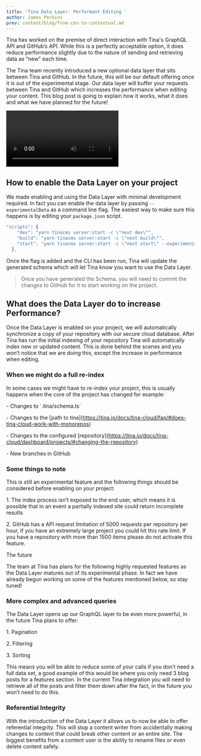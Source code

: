 ```yaml
---
title: 'Tina Data Layer: Performant Editing '
author: James Perkins
prev: content/blog/from-cms-to-contextual.md
---
```


Tina has worked on the premise of direct interaction with Tina's GraphQL API and GitHub’s API. While this is a perfectly acceptable option, it does reduce performance slightly due to the nature of sending and retrieving data as “new” each time. 


The Tina team recently introduced a new optional data layer that sits between Tina and GitHub. In the future, this will be our default offering once it is out of the experimental stage. Our data layer will buffer your requests between Tina and GitHub which increases the performance when editing your content. This blog post is going to explain how it works, what it does and what we have planned for the future!

![Video](https://res.cloudinary.com/forestry-demo/video/upload/v1647955731/blog-media/data-layer/Before_perf_1.mp4)


How to enable the Data Layer on your project
--------------------------------------------

We made enabling and using the Data Layer with minimal development required. In fact you can enable the data layer by passing `--experimentalData` as a command line flag. The easiest way to make sure this happens is by editing your `package.json` script. 


```jsx
"scripts": {
    "dev": "yarn tinacms server:start -c \"next dev\"",
    "build": "yarn tinacms server:start -c \"next build\"",
    "start": "yarn tinacms server:start -c \"next start\" --experimentalData",
  },
```

Once the flag is added and the CLI has been run, Tina will update the generated schema which will let Tina know you want to use the Data Layer. 

> Once you have generated the Schema, you will need to commit the changes to GitHub for it to start working on the project.

## What does the Data Layer do to increase Performance?

Once the Data Layer is enabled on your project, we will automatically synchronize a copy of your repository with our secure cloud database. After Tina has run the initial indexing of your repository Tina will automatically index new or updated content. This is done behind the scenes and you won’t notice that we are doing this, except the increase in performance when editing.

### &#xA;When we might do a full re-index

In some cases we might have to re-index your project, this is usually happens when the core of the project has changed for example:

\- Changes to \`.tina/schema.ts\`

\- Changes to the \[path to tina]\(https://tina.io/docs/tina-cloud/faq/#does-tina-cloud-work-with-monorepos)

\- Changes to the configured \[repository]\(https://tina.io/docs/tina-cloud/dashboard/projects/#changing-the-repository)

\- New branches in GitHub

### Some things to note

This is still an experimental feature and the following things should be considered before enabling on your project: 




1\. The index process isn’t exposed to the end user, which means it is possible that in an event a partially indexed site could return incomplete results

2\. GitHub has a API request limitation of 5000 requests per repository per hour, if you have an extremely large project you could hit this rate limit. If you have a repository with more than 1500 items please do not activate this feature.


The future



The team at Tina has plans for the following highly requested features as the Data Layer matures out of its experimental phase. In fact we have already begun working on some of the features mentioned below, so stay tuned! 

### &#xA;More complex and advanced queries

The Data Layer opens up our GraphQL layer to be even more powerful, in the future Tina plans to offer: 

1\. Pagination

2\. Filtering

3\. Sorting 

This means you will be able to reduce some of your calls if you don’t need a full data set, a good example of this would be where you only need 3 blog posts for a features section. In the current Tina integration you will need to retrieve all of the posts and filter them down after the fact, in the future you won’t need to do this. 

### &#xA;Referential Integrity

With the introduction of the Data Layer it allows us to now be able to offer referential integrity. This will stop a content writer from accidentally making changes to content that could break other content or an entire site. The biggest benefits from a content user is the ability to rename files or even delete content safely.&#x20;
